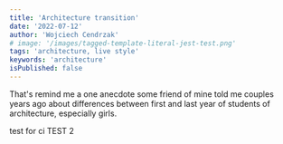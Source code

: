 ```yaml
---
title: 'Architecture transition'
date: '2022-07-12'
author: 'Wojciech Cendrzak'
# image: '/images/tagged-template-literal-jest-test.png'
tags: 'architecture, live style'
keywords: 'architecture'
isPublished: false
---
```


That's remind me a one anecdote some friend of mine told me couples years ago about differences between first and last year of students of architecture, especially girls.

test for ci
TEST 2
